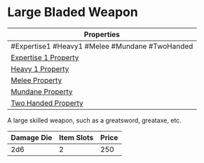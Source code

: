 # Large Bladed Weapon

| Properties                                                                 |
| -------------------------------------------------------------------------- |
| #Expertise1 #Heavy1 #Melee #Mundane #TwoHanded                             |
| [Expertise 1 Property](../Weapon%20Properties/Expertise%20X%20Property.md) |
| [Heavy 1 Property](../Weapon%20Properties/Heavy%20X%20Property.md)         |
| [Melee Property](../Weapon%20Properties/Melee%20Property.md)               |
| [Mundane Property](../../../Material%20Properties/Mundane%20Property.md)   |
| [Two Handed Property](../Weapon%20Properties/Two%20Handed%20Property.md)   |
A large skilled weapon, such as a greatsword, greataxe, etc.

| Damage Die | Item Slots | Price |
| ---------- | ---------- | ----- |
| 2d6        | 2          | 250   |
